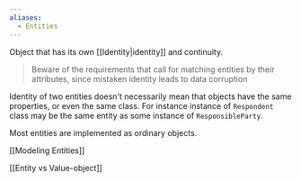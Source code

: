 ```yaml
---
aliases:
  - Entities
---
```

Object that has its own [[Identity|identity]] and continuity.

> Beware of the requirements that call for matching entities by their attributes, since mistaken identity leads to data corruption

Identity of two entities doesn't necessarily mean that objects have the same properties, or even the same class. For instance instance of `Respondent` class may be the same entity as some instance of `ResponsibleParty`.

Most entities are implemented as ordinary objects.

[[Modeling Entities]]

[[Entity vs Value-object]]